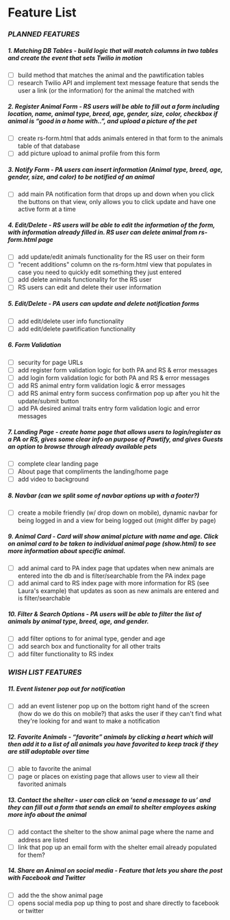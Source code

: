 # Feature List

### *PLANNED FEATURES*
##### 1. Matching DB Tables - build logic that will match columns in two tables and create the event that sets Twilio in motion
- [ ] build method that matches the animal and the pawtification tables
- [ ] research Twilio API and implement text message feature that sends the user a link (or the information) for the animal the matched with
##### 2. Register Animal Form - RS users will be able to fill out a form including location, name, animal type, breed, age, gender, size, color, checkbox if animal is “good in a home with..”, and upload a picture of the pet
- [ ] create rs-form.html that adds animals entered in that form to the animals table of that database
- [ ] add picture upload to animal profile from this form
##### 3. Notify Form - PA users can insert information (Animal type, breed, age, gender, size, and color) to be notified of an animal
- [ ] add main PA notification form that drops up and down when you click the buttons on that view, only allows you to click update and have one active form at a time
##### 4. Edit/Delete - RS users will be able to edit the information of the form, with information already filled in. RS user can delete animal from rs-form.html page
- [ ] add update/edit animals functionality for the RS user on their form
- [ ] "recent additions" column on the rs-form.html view that populates in case you need to quickly edit something they just entered
- [ ] add delete animals functionality for the RS user
- [ ] RS users can edit and delete their user information
##### 5. Edit/Delete - PA users can update and delete notification forms 
- [ ] add edit/delete user info functionality
- [ ] add edit/delete pawtification functionality
##### 6. Form Validation
- [ ] security for page URLs
- [ ] add register form validation logic for both PA and RS & error messages
- [ ] add login form validation logic for both PA and RS & error messages
- [ ] add RS animal entry form validation logic & error messages
- [ ] add RS animal entry form success confirmation pop up after you hit the update/submit button
- [ ] add PA desired animal traits entry form validation logic and error messages
##### 7. Landing Page - create home page that allows users to login/register as a PA or RS, gives some clear info on purpose of Pawtify, and gives Guests an option to browse through already available pets
- [ ] complete clear landing page
- [ ] About page that compliments the landing/home page
- [ ] add video to background
##### 8. Navbar (can we split some of navbar options up with a footer?)
- [ ] create a mobile friendly (w/ drop down on mobile), dynamic navbar for being logged in and a view for being logged out (might differ by page)
##### 9. Animal Card - Card will show animal picture with name and age. Click on animal card to be taken to individual animal page (show.html) to see more information about specific animal.
- [ ] add animal card to PA index page that updates when new animals are entered into the db and is filter/searchable from the PA index page
- [ ] add animal card to RS index page with more information for RS (see Laura's example) that updates as soon as new animals are entered and is filter/searchable
##### 10. Filter & Search Options - PA users will be able to filter the list of animals by animal type, breed, age, and gender.
- [ ] add filter options to for animal type, gender and age
- [ ] add search box and functionality for all other traits
- [ ] add filter functionality to RS index

### *WISH LIST FEATURES*
##### 11. Event listener pop out for notification
- [ ] add an event listener pop up on the bottom right hand of the screen (how do we do this on mobile?) that asks the user if they can't find what they're looking for and want to make a notification
##### 12. Favorite Animals - “favorite” animals by clicking a heart which will then add it to a list of all animals you have favorited to keep track if they are still adoptable over time
- [ ] able to favorite the animal
- [ ] page or places on existing page that allows user to view all their favorited animals
##### 13. Contact the shelter - user can click on ‘send a message to us’ and they can fill out a form that sends an email to shelter employees asking more info about the animal
- [ ] add contact the shelter to the show animal page where the name and address are listed 
- [ ] link that pop up an email form with the shelter email already populated for them?
##### 14. Share an Animal on social media - Feature that lets you share the post with Facebook and Twitter
- [ ] add the the show animal page
- [ ] opens social media pop up thing to post and share directly to facebook or twitter